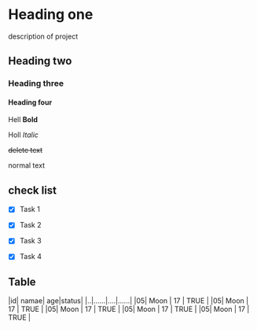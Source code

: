 # Heading one 
description of project
## Heading two

### Heading three
#### Heading four 

Hell **Bold**

Holl *Italic*

~~delete text~~

normal text 

## check list
- [x] Task 1

- [x] Task 2

- [x] Task 3

- [x] Task 4

## Table
|id| namae| age|status|
|..|......|....|......|
|05| Moon | 17 | TRUE |
|05| Moon | 17 | TRUE |
|05| Moon | 17 | TRUE |
|05| Moon | 17 | TRUE |
|05| Moon | 17 | TRUE |